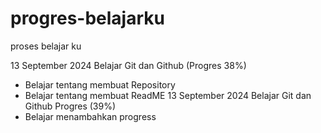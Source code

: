 # progres-belajarku
proses belajar ku

13 September 2024
Belajar Git dan Github (Progres 38%)
* Belajar tentang membuat Repository
* Belajar tentang membuat ReadME
13 September 2024
Belajar Git dan Github Progres (39%)
* Belajar menambahkan progress
